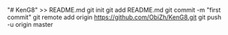 "# KenG8" >> README.md
git init
git add README.md
git commit -m "first commit"
git remote add origin https://github.com/ObiZh/KenG8.git
git push -u origin master
